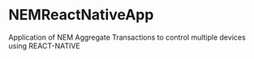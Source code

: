 # NEMReactNativeApp
Application of NEM Aggregate Transactions to control multiple devices using REACT-NATIVE
